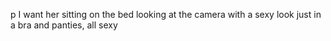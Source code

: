 p I want her sitting on the bed looking at the camera with a sexy look just in a bra and panties, all sexy
